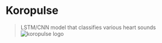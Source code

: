 # Koropulse
>LSTM/CNN model that classifies various heart sounds
![koropulse logo](https://user-images.githubusercontent.com/42902209/84582241-24ec3a80-ae1c-11ea-930e-ff1e861b9c35.png)
